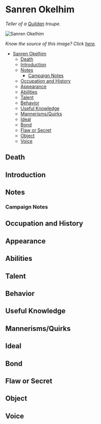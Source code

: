 # Sanren Okelhim
*Teller of a [Quildan](/FactionsOrganizations/Quildan.md) troupe.*

![Sanren Okelhim](https://i.pinimg.com/564x/16/e0/bf/16e0bff84009e9b1f7b0167d18b7e317.jpg)

*Know the source of this image? Click [here](https://airtable.com/shr3qtfCwGUUMYQqI).*

- [Sanren Okelhim](#Sanren-Okelhim)
  - [Death](#Death)
  - [Introduction](#Introduction)
  - [Notes](#Notes)
    - [Campaign Notes](#Campaign-Notes)
  - [Occupation and History](#Occupation-and-History)
  - [Appearance](#Appearance)
  - [Abilities](#Abilities)
  - [Talent](#Talent)
  - [Behavior](#Behavior)
  - [Useful Knowledge](#Useful-Knowledge)
  - [Mannerisms/Quirks](#MannerismsQuirks)
  - [Ideal](#Ideal)
  - [Bond](#Bond)
  - [Flaw or Secret](#Flaw-or-Secret)
  - [Object](#Object)
  - [Voice](#Voice)

## Death
## Introduction
## Notes
### Campaign Notes
## Occupation and History
## Appearance
## Abilities
## Talent
## Behavior
## Useful Knowledge
## Mannerisms/Quirks
## Ideal
## Bond
## Flaw or Secret
## Object
## Voice